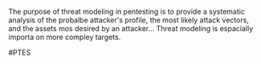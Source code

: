 The purpose of threat modeling in pentesting is to provide a systematic analysis of the probalbe attacker's profile, the most likely attack vectors, and the assets mos desired by an attacker... Threat modeling is espacially importa on more compley targets.

#PTES